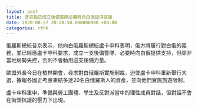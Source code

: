 ```yaml
---
layout: post
title: 普京指已成立後備警隊必要時向白俄提供支援
date: 2020-08-27 20:20:58.000000000 +08:00
categories: rthk
---
```


俄羅斯總統普京表示，他向白俄羅斯總統盧卡申科表明，俄方將履行對白俄的義務，並已經應盧卡申科要求，成立一支後備警隊，必要時向白俄提供支持，但除非當地局勢失控，否則不會動用這支後備力量。

歐盟外長今日在柏林開會，尋求對白俄羅斯實施制裁，迫使盧卡申科重新舉行大選，據報各國正考慮凍結多達20名白俄羅斯人的資產，並向他們實施旅遊限制。

盧卡申科重申，準備與勞工團體、學生及反對派當中的理性成員對話，但對話不會在街頭抗議的壓力下出現。
